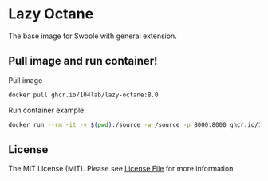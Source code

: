 # Lazy Octane

The base image for Swoole with general extension.

## Pull image and run container!

Pull image

```bash
docker pull ghcr.io/104lab/lazy-octane:8.0
```

Run container example:

```bash
docker run --rm -it -v $(pwd):/source -w /source -p 8000:8000 ghcr.io/104lab/lazy-octane:8.0 php artisan octane:start
```

## License

The MIT License (MIT). Please see [License File](LICENSE) for more information.

